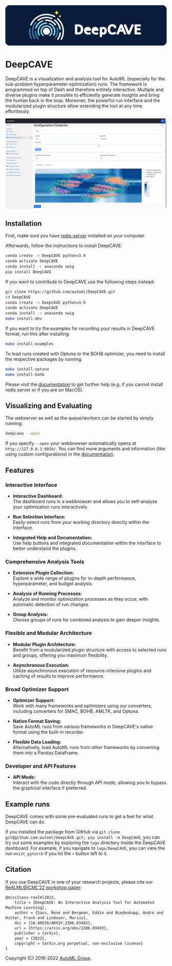<img src="docs/images/DeepCAVE_Logo_wide.png" alt="Logo"/> 

# DeepCAVE

DeepCAVE is a visualization and analysis tool for AutoML (especially for the sub-problem
hyperparameter optimization) runs. The framework is programmed on top of Dash and therefore
entirely interactive. Multiple and diverse plugins make it possible to efficiently generate insights
and bring the human back in the loop. Moreover, the powerful run interface and the modularized
plugin structure allow extending the tool at any time effortlessly.

![Configuration Footprint](docs/images/plugins/configuration_footprint.png)

## Installation

First, make sure you have [redis-server](https://flaviocopes.com/redis-installation/) installed on
your computer.

Afterwards, follow the instructions to install DeepCAVE:
```bash
conda create -n DeepCAVE python=3.9
conda activate DeepCAVE
conda install -c anaconda swig
pip install DeepCAVE
```

If you want to contribute to DeepCAVE use the following steps instead:
```bash
git clone https://github.com/automl/DeepCAVE.git
cd DeepCAVE
conda create -n DeepCAVE python=3.9
conda activate DeepCAVE
conda install -c anaconda swig
make install-dev
```

If you want to try the examples for recording your results in DeepCAVE format, run this after installing:
```bash
make install-examples
```

To load runs created with Optuna or the BOHB optimizer, you need to install the
respective packages by running:
```bash
make install-optuna
make install-bohb
```

Please visit the [documentation](https://automl.github.io/DeepCAVE/main/installation.html) to get
further help (e.g. if you cannot install redis server or if you are on MacOS).

## Visualizing and Evaluating

The webserver as well as the queue/workers can be started by simply running:
```bash
deepcave --open
```

If you specify `--open` your webbrowser automatically opens at `http://127.0.0.1:8050/`.
You can find more arguments and information (like using custom configurations) in the
[documentation](https://automl.github.io/DeepCAVE/main/getting_started.html).

## Features

### Interactive Interface
- **Interactive Dashboard:**  
  The dashboard runs in a webbrowser and allows you to self-analyze your optimization runs interactively.
  
- **Run Selection Interface:**  
  Easily select runs from your working directory directly within the interface.
  
- **Integrated Help and Documentation:**  
  Use help buttons and integrated documentation within the interface to better understand the plugins.

### Comprehensive Analysis Tools
- **Extensive Plugin Collection:**  
  Explore a wide range of plugins for in-depth performance, hyperparameter, and budget analysis.

- **Analysis of Running Processes:**  
  Analyze and monitor optimization processes as they occur, with automatic detection of run changes.
  
- **Group Analysis:**  
  Choose groups of runs for combined analysis to gain deeper insights.

### Flexible and Modular Architecture
- **Modular Plugin Architecture:**  
  Benefit from a modularized plugin structure with access to selected runs and groups, offering you maximum flexibility.
  
- **Asynchronous Execution:**  
  Utilize asynchronous execution of resource-intensive plugins and caching of results to improve performance.

### Broad Optimizer Support
- **Optimizer Support:**  
  Work with many frameworks and optimizers using our converters, including converters for SMAC, BOHB, AMLTK, and Optuna.
  
- **Native Format Saving:**  
  Save AutoML runs from various frameworks in DeepCAVE's native format using the built-in recorder.
  
- **Flexible Data Loading:**  
  Alternatively, load AutoML runs from other frameworks by converting them into a Pandas DataFrame.

### Developer and API Features
- **API Mode:**  
  Interact with the code directly through API mode, allowing you to bypass the graphical interface if preferred.

## Example runs

DeepCAVE comes with some pre-evaluated runs to get a feel for what DeepCAVE can do.

If you installed the package from GitHub via `git clone git@github.com:automl/DeepCAVE.git; pip install -e DeepCAVE`,
you can try out some examples by exploring the `logs` directory inside the DeepCAVE dashboard.
For example, if you navigate to `logs/DeepCAVE`, you can view the run `mnist_pytorch` if you hit
the `+` button left to it.


## Citation

If you use DeepCAVE in one of your research projects, please cite our [ReALML@ICML'22 workshop paper](https://arxiv.org/abs/2206.03493):
```
@misc{sass-realml2022,
    title = {DeepCAVE: An Interactive Analysis Tool for Automated Machine Learning},
    author = {Sass, René and Bergman, Eddie and Biedenkapp, André and Hutter, Frank and Lindauer, Marius},
    doi = {10.48550/ARXIV.2206.03493},
    url = {https://arxiv.org/abs/2206.03493},
    publisher = {arXiv},
    year = {2022},
    copyright = {arXiv.org perpetual, non-exclusive license}
}
```

Copyright (C) 2016-2022  [AutoML Group](http://www.automl.org/).